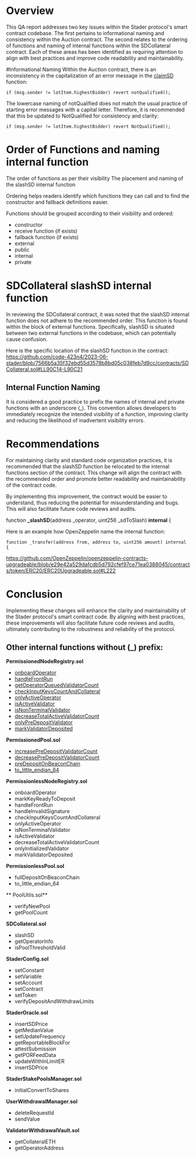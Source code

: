# Overview
This QA report addresses two key issues within the Stader protocol's smart contract codebase. The first pertains to informational naming and consistency within the Auction contract. The second relates to the ordering of functions and naming of internal functions within the SDCollateral contract. Each of these areas has been identified as requiring attention to align with best practices and improve code readability and maintainability.

#Informational Naming
Within the Auction contract, there is an inconsistency in the capitalization of an error message in the [claimSD](https://github.com/code-423n4/2023-06-stader/blob/7566b5a35f32ebd55d3578b8bd05c038feb7d9cc/contracts/Auction.sol#L83) function:
```
if (msg.sender != lotItem.highestBidder) revert notQualified();
```

The lowercase naming of notQualified does not match the usual practice of starting error messages with a capital letter. Therefore, it is recommended that this be updated to NotQualified for consistency and clarity:
```
if (msg.sender != lotItem.highestBidder) revert NotQualified(); 
```


# Order of Functions and naming internal function
The order of functions as per their visibility
The placement and naming of the slashSD internal function

Ordering helps readers identify which functions they can call and to find the constructor and fallback definitions easier.

Functions should be grouped according to their visibility and ordered:
- constructor
- receive function (if exists)
- fallback function (if exists)
- external
- public
- internal
- private

# SDCollateral slashSD internal function
In reviewing the SDCollateral contract, it was noted that the slashSD internal function does not adhere to the recommended order. This function is found within the block of external functions. Specifically, slashSD is situated between two external functions in the codebase, which can potentially cause confusion.

Here is the specific location of the slashSD function in the contract:
https://github.com/code-423n4/2023-06-stader/blob/7566b5a35f32ebd55d3578b8bd05c038feb7d9cc/contracts/SDCollateral.sol#LL90C14-L90C21

## Internal Function Naming
It is considered a good practice to prefix the names of internal and private functions with an underscore (_). This convention allows developers to immediately recognize the intended visibility of a function, improving clarity and reducing the likelihood of inadvertent visibility errors.


# Recommendations
For maintaining clarity and standard code organization practices, it is recommended that the slashSD function be relocated to the internal functions section of the contract. This change will align the contract with the recommended order and promote better readability and maintainability of the contract code.

By implementing this improvement, the contract would be easier to understand, thus reducing the potential for misunderstanding and bugs. This will also facilitate future code reviews and audits.

function **_slashSD**(address _operator, uint256 _sdToSlash) **internal** {


Here is an example how OpenZeppelin name the internal function:
```
function _transfer(address from, address to, uint256 amount) internal {
```
https://github.com/OpenZeppelin/openzeppelin-contracts-upgradeable/blob/e29e42a529dafcdb5d792cfef97ce71ea0388045/contracts/token/ERC20/ERC20Upgradeable.sol#L222

# Conclusion
Implementing these changes will enhance the clarity and maintainability of the Stader protocol's smart contract code. By aligning with best practices, these improvements will also facilitate future code reviews and audits, ultimately contributing to the robustness and reliability of the protocol.

## Other internal functions without (_) prefix:

**PermissionedNodeRegistry.sol**
- [onboardOperator](https://github.com/code-423n4/2023-06-stader/blob/7566b5a35f32ebd55d3578b8bd05c038feb7d9cc/contracts/PermissionedNodeRegistry.sol#L661)
- [handleFrontRun](https://github.com/code-423n4/2023-06-stader/blob/7566b5a35f32ebd55d3578b8bd05c038feb7d9cc/contracts/PermissionedNodeRegistry.sol#L671)
- [getOperatorQueuedValidatorCount](https://github.com/code-423n4/2023-06-stader/blob/7566b5a35f32ebd55d3578b8bd05c038feb7d9cc/contracts/PermissionedNodeRegistry.sol#L680)
- [checkInputKeysCountAndCollateral](https://github.com/code-423n4/2023-06-stader/blob/7566b5a35f32ebd55d3578b8bd05c038feb7d9cc/contracts/PermissionedNodeRegistry.sol#L687)
- [onlyActiveOperator](https://github.com/code-423n4/2023-06-stader/blob/7566b5a35f32ebd55d3578b8bd05c038feb7d9cc/contracts/PermissionedNodeRegistry.sol#L720)
- [isActiveValidator](https://github.com/code-423n4/2023-06-stader/blob/7566b5a35f32ebd55d3578b8bd05c038feb7d9cc/contracts/PermissionedNodeRegistry.sol#L732)
- [isNonTerminalValidator](https://github.com/code-423n4/2023-06-stader/blob/7566b5a35f32ebd55d3578b8bd05c038feb7d9cc/contracts/PermissionedNodeRegistry.sol#L738)
- [decreaseTotalActiveValidatorCount](https://github.com/code-423n4/2023-06-stader/blob/7566b5a35f32ebd55d3578b8bd05c038feb7d9cc/contracts/PermissionedNodeRegistry.sol#L747)
- [onlyPreDepositValidator](https://github.com/code-423n4/2023-06-stader/blob/7566b5a35f32ebd55d3578b8bd05c038feb7d9cc/contracts/PermissionedNodeRegistry.sol#L656)
- [markValidatorDeposited](https://github.com/code-423n4/2023-06-stader/blob/7566b5a35f32ebd55d3578b8bd05c038feb7d9cc/contracts/PermissionedNodeRegistry.sol#L758)

**PermissionedPool.sol**
- [increasePreDepositValidatorCount](https://github.com/code-423n4/2023-06-stader/blob/7566b5a35f32ebd55d3578b8bd05c038feb7d9cc/contracts/PermissionedPool.sol#L279)
- [decreasePreDepositValidatorCount](https://github.com/code-423n4/2023-06-stader/blob/7566b5a35f32ebd55d3578b8bd05c038feb7d9cc/contracts/PermissionedPool.sol#L283)
- [preDepositOnBeaconChain](https://github.com/code-423n4/2023-06-stader/blob/7566b5a35f32ebd55d3578b8bd05c038feb7d9cc/contracts/PermissionedPool.sol#L288)
- [to_little_endian_64](https://github.com/code-423n4/2023-06-stader/blob/7566b5a35f32ebd55d3578b8bd05c038feb7d9cc/contracts/PermissionedPool.sol#L321)

**PermissionlessNodeRegistry.sol**
- onboardOperator
- markKeyReadyToDeposit
- handleFrontRun
- handleInvalidSignature
- checkInputKeysCountAndCollateral
- onlyActiveOperator
- isNonTerminalValidator
- isActiveValidator
- decreaseTotalActiveValidatorCount
- onlyInitializedValidator
- markValidatorDeposited

**PermissionlessPool.sol**
- fullDepositOnBeaconChain
- to_little_endian_64

** PoolUtils.sol**
- verifyNewPool
- getPoolCount

**SDCollateral.sol**
- slashSD
- getOperatorInfo
- isPoolThresholdValid

**StaderConfig.sol**
- setConstant
- setVariable
- setAccount
- setContract
- setToken
- verifyDepositAndWithdrawLimits

**StaderOracle.sol**
- insertSDPrice
- getMedianValue
- setUpdateFrequency
- getReportableBlockFor
- attestSubmission
- getPORFeedData
- updateWithInLimitER
- insertSDPrice

**StaderStakePoolsManager.sol**
- initialConvertToShares

**UserWithdrawalManager.sol**
- deleteRequestId
- sendValue


**ValidatorWithdrawalVault.sol**
- getCollateralETH
- getOperatorAddress
